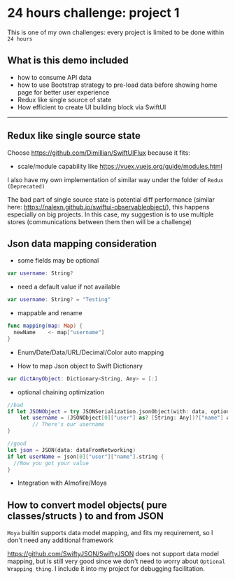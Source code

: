 # 24 hours challenge: project 1

This is one of my own challenges: every project is limited to be done within `24 hours`

## What is this demo included

- how to consume API data
- how to use Bootstrap strategy to pre-load data before showing home page for better user experience
- Redux like single source of state
- How efficient to create UI building block via SwiftUI


--------------

## Redux like single source state

Choose https://github.com/Dimillian/SwiftUIFlux because it fits:

- scale/module capability like https://vuex.vuejs.org/guide/modules.html

I also have my own implementation of similar way under the folder of `Redux (Deprecated)`

The bad part of single source state is potential diff performance (similar here: https://nalexn.github.io/swiftui-observableobject/), this happens especially on big projects. In this case, my suggestion is to use multiple stores (communications between them then will be a challenge)

## Json data mapping consideration

- some fields may be optional

```swift
var username: String?
```

- need a default value if not available

```swift
var username: String? = "Testing"
```

- mappable and rename

```swift
func mapping(map: Map) {
  newName    <- map["username"]
}
```

- Enum/Date/Data/URL/Decimal/Color auto mapping

- How to map Json object to Swift Dictionary

```swift
var dictAnyObject: Dictionary<String, Any> = [:]
```

- optional chaining optimization

```swift
//bad
if let JSONObject = try JSONSerialization.jsonObject(with: data, options: .allowFragments) as? [[String: Any]],
    let username = (JSONObject[0]["user"] as? [String: Any])?["name"] as? String {
        // There's our username
}

//good
let json = JSON(data: dataFromNetworking)
if let userName = json[0]["user"]["name"].string {
  //Now you got your value
}
```

- Integration with Almofire/Moya

## How to convert model objects( pure classes/structs ) to and from JSON

`Moya` builtin supports data model mapping, and fits my requirement, so I don't need any additional framework

https://github.com/SwiftyJSON/SwiftyJSON does not support data model mapping, but is still very good since we don't need to worry about `Optional Wrapping thing`. I include it into my project for debugging facilitation.
